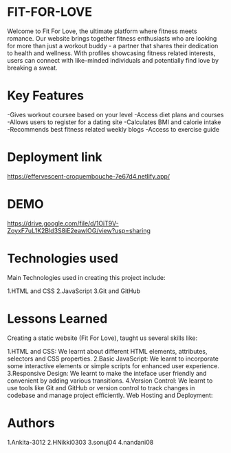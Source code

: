 # FIT-FOR-LOVE
 Welcome to Fit For Love, the ultimate platform where fitness meets romance. Our website brings together fitness enthusiasts who are looking for more than just a workout buddy - a partner that shares their dedication to health and wellness. With profiles showcasing fitness related interests, users can connect with like-minded individuals and potentially find love by breaking a sweat.
 
# Key Features
-Gives workout coursee based on your level
-Access diet plans and courses
-Allows users to register for a dating site
-Calculates BMI and calorie intake
-Recommends best fitness related weekly blogs
-Access to exercise guide

# Deployment link
https://effervescent-croquembouche-7e67d4.netlify.app/

# DEMO
https://drive.google.com/file/d/1OiT9V-ZoyxF7uL1K2Bld3S8iE2eawlOG/view?usp=sharing

# Technologies used

Main Technologies used in creating this project include:

1.HTML and CSS
2.JavaScript
3.Git and GitHub

# Lessons Learned
Creating a static website (Fit For Love), taught us several skills like:

1.HTML and CSS: We learnt about different HTML elements, attributes, selectors and CSS properties.
2.Basic JavaScript: We learnt to incorporate some interactive elements or simple scripts for enhanced user experience.
3.Responsive Design: We learnt to make the inteface user friendly and convenient by adding various transitions.
4.Version Control: We learnt to use tools like Git and GitHub or version control to track changes in codebase and manage project efficiently.
Web Hosting and Deployment:

# Authors

1.Ankita-3012
2.HNikki0303
3.sonuj04
4.nandani08
